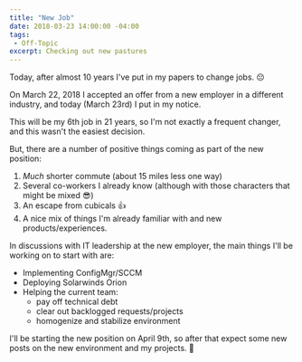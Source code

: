```yaml
---
title: "New Job"
date: 2018-03-23 14:00:00 -04:00
tags:
 - Off-Topic
excerpt: Checking out new pastures
---
```


Today, after almost 10 years I've put in my papers to change jobs. :pensive:

On March 22, 2018 I accepted an offer from a new employer in a different industry, and today (March 23rd) I put in my notice.

This will be my 6th job in 21 years, so I'm not exactly a frequent changer, and this wasn't the easiest decision.

But, there are a number of positive things coming as part of the new position:

1) *Much* shorter commute (about 15 miles less one way)
2) Several co-workers I already know (although with those characters that might be mixed :sunglasses:)
3) An escape from cubicals :+1:
4) A nice mix of things I'm already familiar with and new products/experiences.

In discussions with IT leadership at the new employer, the main things I'll be working on to start with are:

- Implementing ConfigMgr/SCCM
- Deploying Solarwinds Orion
- Helping the current team:
    - pay off technical debt
    - clear out backlogged requests/projects
    - homogenize and stabilize environment

I'll be starting the new position on April 9th, so after that expect some new posts on the new environment and my projects. :metal:
